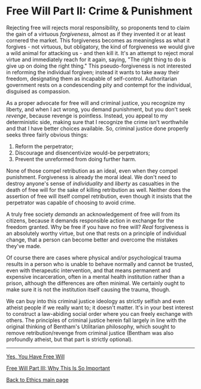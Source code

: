 # Free Will Part II: Crime & Punishment

Rejecting free will rejects moral responsibility, so proponents tend to claim the gain of a virtuous *forgiveness*, almost as if they invented it or at least cornered the market. This forgiveness becomes as meaningless as what it forgives - not virtuous, but obligatory, the kind of forgiveness we would give a wild animal for attacking us - and then kill it. It's an attempt to reject moral virtue and immediately reach for it again, saying, "The right thing to do is give up on doing the right thing." This pseudo-forgiveness is not interested in reforming the individual forgiven; instead it wants to take away their freedom, designating them as incapable of self-control. Authoritarian government rests on a condescending pity and contempt for the individual, disguised as compassion.

As a proper advocate for free will and criminal justice, you recognize my liberty, and when I act wrong, you demand punishment, but you don't seek *revenge*, because revenge is pointless. Instead, you appeal to my deterministic side, making sure that I recognize the crime isn't worthwhile and that I have better choices available. So, criminal justice done properly seeks three fairly obvious things:

1) Reform the perpetrator;
2) Discourage and disencentivize would-be perpetrators;
3) Prevent the unreformed from doing further harm.

None of those compel retribution as an ideal, even when they compel punishment. Forgiveness is already the moral ideal. We don't need to destroy anyone's sense of *individuality* and *liberty* as casualties in the death of free will for the sake of killing retribution as well. Neither does the assertion of free will itself compel retribution, even though it insists that the perpetrator was capable of choosing to avoid crime.

A truly free society *demands* an acknowledgement of free will from its citizens, because it demands responsible action in exchange for the freedom granted. Why be free if you have no free will? *Real* forgiveness is an absolutely worthy virtue, but one that rests on a principle of individual change, that a person can become better and overcome the mistakes they've made.

Of course there are cases where physical and/or psychological trauma results in a person who is unable to behave normally and cannot be trusted, even with therapeutic intervention, and that means permanent and expensive incarceration, often in a mental health institution rather than a prison, although the differences are often minimal. We certainly ought to make sure it is not the institution itself causing the trauma, though.

We can buy into this criminal justice ideology as strictly selfish and even atheist people if we really want to; it doesn't matter. It's in your best interest to construct a law-abiding social order where you can freely exchange with others. The principles of criminal justice herein fall largely in line with the original thinking of Bentham's Utilitarian philosophy, which sought to remove retribution/revenge from criminal justice (Bentham was also profoundly atheist, but that part is strictly optional).

----

[Yes, You Have Free Will](./FreeWill.md)

[Free Will Part III: Why This Is So Important](./FreeWill-III-Importance.md)

[Back to Ethics main page](./README.md)
